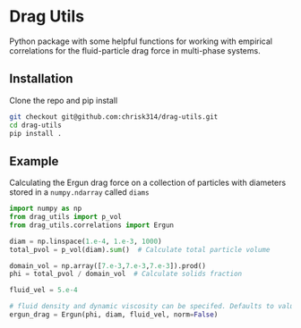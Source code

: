 # Drag Utils

Python package with some helpful functions for working with empirical correlations 
for the fluid-particle drag force in multi-phase systems.

## Installation
Clone the repo and pip install

```bash
git checkout git@github.com:chrisk314/drag-utils.git
cd drag-utils
pip install .
```

## Example
Calculating the Ergun drag force on a collection of particles with diameters stored in 
a `numpy.ndarray` called `diams`

```python
import numpy as np
from drag_utils import p_vol
from drag_utils.correlations import Ergun

diam = np.linspace(1.e-4, 1.e-3, 1000)
total_pvol = p_vol(diam).sum()  # Calculate total particle volume

domain_vol = np.array([7.e-3,7.e-3,7.e-3]).prod()
phi = total_pvol / domain_vol  # Calculate solids fraction

fluid_vel = 5.e-4

# fluid density and dynamic viscosity can be specifed. Defaults to values of water at STP.
ergun_drag = Ergun(phi, diam, fluid_vel, norm=False)
```
